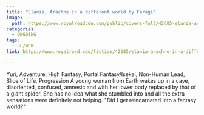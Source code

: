 ```yaml
---
title: "Elania, Arachne in a different world by Faragi"
image:
  path: https://www.royalroadcdn.com/public/covers-full/42685-elania-arachne-in-a-different-world.jpg
categories:
  - ONGOING
tags:
  - GL/WLW
link: https://www.royalroad.com/fiction/42685/elania-arachne-in-a-different-world

---
```

Yuri, Adventure, High Fantasy, Portal Fantasy/Isekai, Non-Human Lead, Slice of Life, Progression
A young woman from Earth wakes up in a cave, disoriented, confused, amnesic and with her lower body replaced by that of a giant spider. She has no idea what she stumbled into and all the extra sensations were definitely not helping. "Did I get reincarnated into a fantasy world?"

